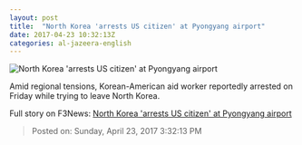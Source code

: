 ```yaml
---
layout: post
title:  "North Korea 'arrests US citizen' at Pyongyang airport"
date: 2017-04-23 10:32:13Z
categories: al-jazeera-english
---
```


![North Korea 'arrests US citizen' at Pyongyang airport](http://www.aljazeera.com/mritems/Images/2017/4/23/4cb0d0acb3d8440b9d3e6b5bd313b8e9_18.jpg)

Amid regional tensions, Korean-American aid worker reportedly arrested on Friday while trying to leave North Korea.


Full story on F3News: [North Korea 'arrests US citizen' at Pyongyang airport](http://www.f3nws.com/n/4gDmW)

> Posted on: Sunday, April 23, 2017 3:32:13 PM
